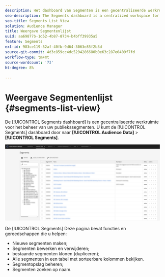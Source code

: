 ```yaml
---
description: Het dashboard van Segmenten is een gecentraliseerde werkruimte voor het beheren van bestemmingen.
seo-description: The Segments dashboard is a centralized workspace for managing destinations.
seo-title: Segments List View
solution: Audience Manager
title: Weergave Segmentenlijst
uuid: aa69877b-1d52-4b87-8734-b4bff39935a5
feature: Segments
exl-id: 983ce119-52af-40fb-9d64-3063e85f2b3d
source-git-commit: 4d3c859cc4dc5294286680b0e63c287e0409f7fd
workflow-type: tm+mt
source-wordcount: '73'
ht-degree: 8%

---
```


# Weergave Segmentenlijst {#segments-list-view}

De [!UICONTROL Segments dashboard] is een gecentraliseerde werkruimte voor het beheer van uw publiekssegmenten. U kunt de [!UICONTROL Segments] dashboard door naar **[!UICONTROL Audience Data]** > **[!UICONTROL Segments]**.

![segments-dashboard](assets/segments-dashboard.png)

De [!UICONTROL Segments] Deze pagina bevat functies en gereedschappen die u helpen:

* Nieuwe segmenten maken;
* Segmenten bewerken en verwijderen;
* bestaande segmenten klonen (dupliceren);
* Alle segmenten in een tabel met sorteerbare kolommen bekijken.
* Segmentopslag beheren;
* Segmenten zoeken op naam.
